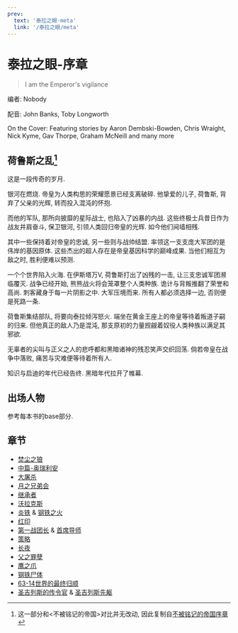 ```yaml
---
prev:
  text: '泰拉之眼-meta'
  link: '/泰拉之眼/meta'
---
```


# 泰拉之眼-序章

> I am the Emperor's vigilance

编者: Nobody

配音: John Banks, Toby Longworth

On the Cover: Featuring stories by Aaron Dembski-Bowden, Chris Wraight, Nick Kyme, Gav Thorpe, Graham McNeill and many more

## 荷鲁斯之乱[^1]

这是一段传奇的岁月.

银河在燃烧. 帝皇为人类构思的荣耀愿景已经支离破碎. 他挚爱的儿子, 荷鲁斯, 背弃了父亲的光辉, 转而投入混沌的怀抱.

而他的军队, 那所向披靡的星际战士, 也陷入了凶暴的内战. 这些终极士兵昔日作为战友并肩奋斗, 保卫银河, 引领人类回归帝皇的光辉. 如今他们阋墙相残.

其中一些保持着对帝皇的忠诚, 另一些则与战帅结盟. 率领这一支支庞大军团的是伟岸的基因原体. 这些杰出的超人存在是帝皇基因科学的巅峰成果. 当他们相互为敌之时, 胜利便难以预测.

一个个世界陷入火海. 在伊斯塔万V, 荷鲁斯打出了凶残的一击, 让三支忠诚军团濒临覆灭. 战争已经开始, 熊熊战火将会笼罩整个人类种族. 诡计与背叛推翻了荣誉和高尚. 刺客藏身于每一片阴影之中. 大军压境而来. 所有人都必须选择一边, 否则便是死路一条.

荷鲁斯集结部队, 将要向泰拉倾泻怒火. 端坐在黄金王座上的帝皇等待着叛道子嗣的归来. 但他真正的敌人乃是混沌, 那支原初的力量觊觎着奴役人类种族以满足其邪欲.

无辜者的尖叫与正义之人的悲呼都和黑暗诸神的残忍笑声交织回荡. 倘若帝皇在战争中落败, 痛苦与灾难便等待着所有人.

知识与启迪的年代已经告终. 黑暗年代拉开了帷幕.

## 出场人物

参考每本书的base部分.

## 章节

+ [焚尘之狼](/泰拉之眼/焚尘之狼/meta)
+ [中篇-奥瑞利安](/泰拉之眼/奥瑞利安/meta)
+ [大屠杀](/泰拉之眼/大屠杀/meta)
+ [月之兄弟会](/泰拉之眼/月之兄弟会/meta)
+ [继承者](/泰拉之眼/继承者/meta)
+ [沃拉克斯](/泰拉之眼/沃拉克斯/meta)
+ [炎铁](/泰拉之眼/炎铁/meta) & [钢铁之火](/泰拉之眼/钢铁之火/meta)
+ [红印](/泰拉之眼/红印/meta)
+ [第一战团长](/泰拉之眼/第一战团长/meta) & [首席导师](/泰拉之眼/首席导师/meta)
+ [策略](/泰拉之眼/策略/meta)
+ [长夜](/泰拉之眼/长夜/meta)
+ [父之罪孽](/泰拉之眼/父之罪孽/meta)
+ [鹰之爪](/泰拉之眼/鹰之爪/meta)
+ [钢铁尸体](/泰拉之眼/钢铁尸体/meta)
+ [63-14世界的最终归顺](/泰拉之眼/63-14世界的最终归顺/meta)
+ [圣吉列斯的传令官](/泰拉之眼/圣吉列斯的传令官/meta) & [圣吉列斯先躯](/泰拉之眼/圣吉列斯先躯/meta)

[^1]: 这一部分和<不被铭记的帝国>对比并无改动, 因此复制自[不被铭记的帝国序章](/不被铭记的帝国/base)
